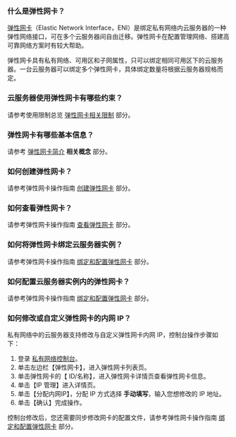 ### 什么是弹性网卡？

[弹性网卡](http://tcecqpoc.fsphere.cn/product/eni)（Elastic Network Interface，ENI）是绑定私有网络内云服务器的一种弹性网络接口，可在多个云服务器间自由迁移。弹性网卡在配置管理网络、搭建高可靠网络方案时有较大帮助。

弹性网卡具有私有网络、可用区和子网属性，只可以绑定相同可用区下的云服务器。一台云服务器可以绑定多个弹性网卡，具体绑定数量将根据云服务器规格而定。

### 云服务器使用弹性网卡有哪些约束？

请参考使用限制总览 [弹性网卡相关限制](http://tcecqpoc.fsphere.cn/document/product/213/15379#.E7.BD.91.E5.8D.A1.E7.9B.B8.E5.85.B3.E9.99.90.E5.88.B6) 部分。

### 弹性网卡有哪些基本信息？

请参考 [弹性网卡简介](http://tcecqpoc.fsphere.cn/document/product/213/6514) **相关概念** 部分。

### 如何创建弹性网卡？

请参考弹性网卡操作指南 [创建弹性网卡](http://tcecqpoc.fsphere.cn/document/product/215/6513#.E5.88.9B.E5.BB.BA.E5.BC.B9.E6.80.A7.E7.BD.91.E5.8D.A1) 部分。

### 如何查看弹性网卡？

请参考弹性网卡操作指南 [查看弹性网卡](http://tcecqpoc.fsphere.cn/document/product/215/6513#.E6.9F.A5.E7.9C.8B.E5.BC.B9.E6.80.A7.E7.BD.91.E5.8D.A1) 部分。

### 如何将弹性网卡绑定云服务器实例？

请参考弹性网卡操作指南 [绑定和配置弹性网卡](http://tcecqpoc.fsphere.cn/document/product/215/6513#.E7.BB.91.E5.AE.9A.E5.92.8C.E9.85.8D.E7.BD.AE.E5.BC.B9.E6.80.A7.E7.BD.91.E5.8D.A1.EF.BC.88.E9.87.8D.E8.A6.81.EF.BC.89) 部分。

### 如何配置云服务器实例内的弹性网卡？

请参考弹性网卡操作指南 [绑定和配置弹性网卡](http://tcecqpoc.fsphere.cn/document/product/215/6513#.E7.BB.91.E5.AE.9A.E5.92.8C.E9.85.8D.E7.BD.AE.E5.BC.B9.E6.80.A7.E7.BD.91.E5.8D.A1.EF.BC.88.E9.87.8D.E8.A6.81.EF.BC.89) 部分。

### 如何修改或自定义弹性网卡的内网 IP？

私有网络中的云服务器支持修改与自定义弹性网卡内网 IP，控制台操作步骤如下：

1. 登录 [私有网络控制台](http://console.tcecqpoc.fsphere.cn/vpc/vpc?rid=1)。
2. 单击左边栏【弹性网卡】，进入弹性网卡列表页。
3. 单击弹性网卡的【 ID/名称】，进入弹性网卡详情页查看弹性网卡信息。
4. 单击【IP 管理】进入详情页。
5. 单击【分配内网IP】，分配 IP 方式选择 **手动填写**，输入您想修改的 IP 地址。
6. 单击【确认】完成操作。

控制台修改后，您还需要同步修改网卡的配置文件，请参考弹性网卡操作指南 [绑定和配置弹性网卡](http://tcecqpoc.fsphere.cn/document/product/215/6513#.E7.BB.91.E5.AE.9A.E5.92.8C.E9.85.8D.E7.BD.AE.E5.BC.B9.E6.80.A7.E7.BD.91.E5.8D.A1.EF.BC.88.E9.87.8D.E8.A6.81.EF.BC.89) 部分。